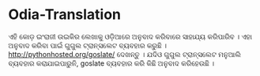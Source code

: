 # Odia-Translation
ଏହି କୋଡ଼ ଇଂରାଜୀ ଉଇକିର ଲେଖାକୁ ଓଡ଼ିଆରେ ଅନୁବାଦ କରିବାରେ ସାହାଯ୍ୟ କରିପାରିବ ।  ଏହା  ଅନୁବାଦ କରିବା ପାଇଁ ଗୁଗୁଲ ଟ୍ରାନ୍ସଲେଟ ବ୍ୟବହାର କରୁଛି । 
http://pythonhosted.org/goslate/ ଦେଖନ୍ତୁ । ଯଦିଓ ଗୁଗୁଲ ଟ୍ରାନ୍ସଲେଟ ମନୁଆଲି ବ୍ୟବହାର କରାଯାଇପାରୁନି,  goslate ବ୍ୟବହାର କରି କିଛି ଅନୁବାଦ କରିହେଉଛି । 
